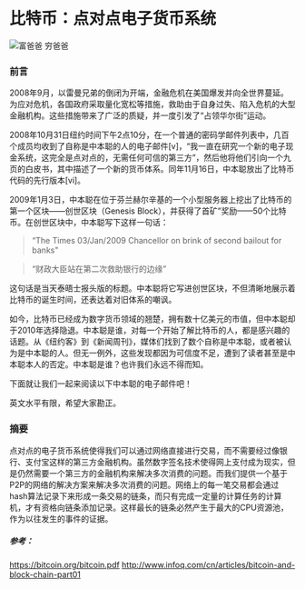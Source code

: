 # 比特币：点对点电子货币系统

![富爸爸 穷爸爸](http://7xovlo.com1.z0.glb.clouddn.com/%E4%B8%8B%E8%BD%BD.jpeg)

### 前言
2008年9月，以雷曼兄弟的倒闭为开端，金融危机在美国爆发并向全世界蔓延。为应对危机，各国政府采取量化宽松等措施，救助由于自身过失、陷入危机的大型金融机构。这些措施带来了广泛的质疑，并一度引发了“占领华尔街”运动。  

2008年10月31日纽约时间下午2点10分，在一个普通的密码学邮件列表中，几百个成员均收到了自称是中本聪的人的电子邮件[v]，“我一直在研究一个新的电子现金系统，这完全是点对点的，无需任何可信的第三方”，然后他将他们引向一个九页的白皮书，其中描述了一个新的货币体系。同年11月16日，中本聪放出了比特币代码的先行版本[vi]。  

2009年1月3日，中本聪在位于芬兰赫尔辛基的一个小型服务器上挖出了比特币的第一个区块——创世区块（Genesis Block），并获得了首矿”奖励——50个比特币。在创世区块中，中本聪写下这样一句话：

> “The Times 03/Jan/2009 Chancellor on brink of second bailout for banks" 

> “财政大臣站在第二次救助银行的边缘”

这句话是当天泰晤士报头版的标题。中本聪将它写进创世区块，不但清晰地展示着比特币的诞生时间，还表达着对旧体系的嘲讽。  

如今，比特币已经成为数字货币领域的翘楚，拥有数十亿美元的市值，但中本聪却于2010年选择隐退。中本聪是谁，对每一个开始了解比特币的人，都是感兴趣的话题。从《纽约客》到《新闻周刊》，媒体们找到了数个自称是中本聪，或者被认为是中本聪的人。但无一例外，这些发现都因为可信度不足，遭到了读者甚至是中本聪本人的否定。中本聪是谁？也许我们永远不得而知。 

下面就让我们一起来阅读以下中本聪的电子邮件吧！  

英文水平有限，希望大家勘正。

### 摘要
点对点的电子货币系统使得我们可以通过网络直接进行交易，而不需要经过像银行、支付宝这样的第三方金融机构。虽然数字签名技术使得网上支付成为现实，但是仍然需要一个第三方的金融机构来解决多次消费的问题。而我们提供一个基于P2P的网络的解决方案来解决多次消费的问题。网络上的每一笔交易都会通过hash算法记录下来形成一条交易的链条，而只有完成一定量的计算任务的计算机，才有资格向链条添加记录。这样最长的链条必然产生于最大的CPU资源池，作为以往发生的事件的证据。


##### 参考：
https://bitcoin.org/bitcoin.pdf
http://www.infoq.com/cn/articles/bitcoin-and-block-chain-part01




